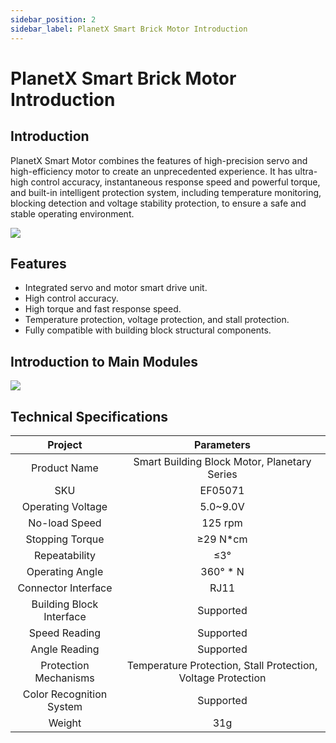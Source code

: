 ```yaml
---
sidebar_position: 2
sidebar_label: PlanetX Smart Brick Motor Introduction
---
```


# PlanetX Smart Brick Motor Introduction

## Introduction

PlanetX Smart Motor combines the features of high-precision servo and high-efficiency motor to create an unprecedented experience. It has ultra-high control accuracy, instantaneous response speed and powerful torque, and built-in intelligent protection system, including temperature monitoring, blocking detection and voltage stability protection, to ensure a safe and stable operating environment.

![](https://wiki-media-ef.oss-cn-hongkong.aliyuncs.com/docs/microbit/building-blocks/microbit-space-science-kit/images/microbit-space-science-kit-introduction-05.png)



## Features

- Integrated servo and motor smart drive unit.
- High control accuracy.
- High torque and fast response speed.
- Temperature protection, voltage protection, and stall protection.
- Fully compatible with building block structural components.

## Introduction to Main Modules

![](https://wiki-media-ef.oss-cn-hongkong.aliyuncs.com/docs/microbit/building-blocks/microbit-space-science-kit/images/microbit-space-science-kit-motor02.png)

## Technical Specifications

|         Project          |                          Parameters                          |
| :----------------------: | :----------------------------------------------------------: |
|       Product Name       |         Smart Building Block Motor, Planetary Series         |
|           SKU            |                           EF05071                            |
|    Operating Voltage     |                           5.0~9.0V                           |
|      No-load Speed       |                           125 rpm                            |
|     Stopping Torque      |                           ≥29 N*cm                           |
|      Repeatability       |                             ≤3°                              |
|     Operating Angle      |                           360° * N                           |
|   Connector Interface    |                             RJ11                             |
| Building Block Interface |                          Supported                           |
|      Speed Reading       |                          Supported                           |
|      Angle Reading       |                          Supported                           |
|  Protection Mechanisms   | Temperature Protection, Stall Protection, Voltage Protection |
| Color Recognition System |                          Supported                           |
|          Weight          |                             31g                              |
